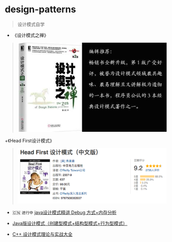 # design-patterns
> 设计模式自学

+ 《设计模式之禅》
 > ![设计模式之禅](设计模式之禅.png)

+《Head First设计模式》
 > ![Head First设计模式](HeadFirst设计模式.png)

+ :cn: `进行中` [java设计模式精讲 Debug 方式+内存分析](https://coding.imooc.com/learn/list/270.html)

+ [Java版设计模式（创建型模式+结构型模式+行为型模式）](http://edu.51cto.com/course/10966.html)

+ [C++ 设计模式理论与实战大全](https://edu.51cto.com/course/13912.html)
